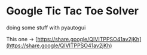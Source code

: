 # Google Tic Tac Toe Solver

doing some stuff with pyautogui

This one -> [https://share.google/QIVITPPSO41av2jKh](https://share.google/QIVITPPSO41av2jKh)

